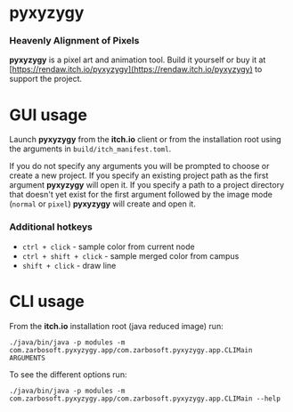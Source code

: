 # pyxyzygy
### Heavenly Alignment of Pixels

**pyxyzygy** is a pixel art and animation tool.  Build it yourself or buy it at [https://rendaw.itch.io/pyxyzygy](https://rendaw.itch.io/pyxyzygy) to support the project.

# GUI usage

Launch **pyxyzygy** from the **itch.io** client or from the installation root using the arguments in `build/itch_manifest.toml`.

If you do not specify any arguments you will be prompted to choose or create a new project.  If you specify an existing project path as the first argument **pyxyzygy** will open it.  If you specify a path to a project directory that doesn't yet exist for the first argument followed by the image mode (`normal` or `pixel`) **pyxyzygy** will create and open it.

### Additional hotkeys

* `ctrl + click` - sample color from current node
* `ctrl + shift + click` - sample merged color from campus
* `shift + click` - draw line

# CLI usage

From the **itch.io** installation root (java reduced image) run:

```
./java/bin/java -p modules -m com.zarbosoft.pyxyzygy.app/com.zarbosoft.pyxyzygy.app.CLIMain ARGUMENTS
```

To see the different options run:
```
./java/bin/java -p modules -m com.zarbosoft.pyxyzygy.app/com.zarbosoft.pyxyzygy.app.CLIMain --help
```